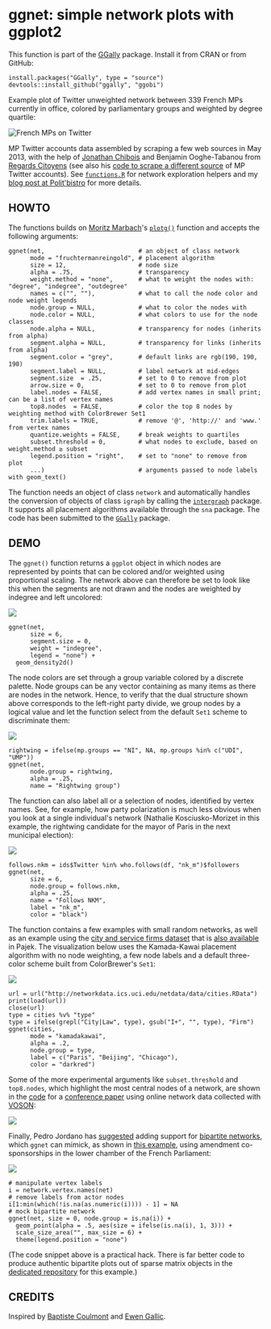 # ggnet: simple network plots with ggplot2

This function is part of the [GGally][ggally] package. Install it from CRAN or from GitHub:

    install.packages("GGally", type = "source")
    devtools::install_github("ggally", "ggobi")

[ggally]: https://github.com/ggobi/ggally

Example plot of Twitter unweighted network between 339 French MPs currently in office, colored by parliamentary groups and weighted by degree quartile:

![French MPs on Twitter](example1.png)

MP Twitter accounts data assembled by scraping a few web sources in May 2013, with the help of [Jonathan Chibois][jc] and Benjamin Ooghe-Tabanou from [Regards Citoyens][rc] (see also his [code to scrape a different source](http://cpc.regardscitoyens.org/trac/browser/cpc/trunk/project/batch/depute/get_twitter_accounts.sh) of MP Twitter accounts). See [`functions.R`][fn] for network exploration helpers and my [blog post at Polit'bistro][pb] for more details.

[jc]: http://laspic.hypotheses.org/
[rc]: http://www.regardscitoyens.org/
[fn]: functions.R
[pb]: http://politbistro.hypotheses.org/1752

## HOWTO

The functions builds on [Moritz Marbach][mm-gh]'s [`plotg()`][mm] function and accepts the following arguments:

    ggnet(net,                          # an object of class network
          mode = "fruchtermanreingold", # placement algorithm
          size = 12,                    # node size
          alpha = .75,                  # transparency
          weight.method = "none",       # what to weight the nodes with: "degree", "indegree", "outdegree"
          names = c("", ""),            # what to call the node color and node weight legends
          node.group = NULL,            # what to color the nodes with
          node.color = NULL,            # what colors to use for the node classes
          node.alpha = NULL,            # transparency for nodes (inherits from alpha)
          segment.alpha = NULL,         # transparency for links (inherits from alpha)
          segment.color = "grey",       # default links are rgb(190, 190, 190)
          segment.label = NULL,         # label network at mid-edges
          segment.size  = .25,          # set to 0 to remove from plot
          arrow.size = 0,               # set to 0 to remove from plot
          label.nodes = FALSE,          # add vertex names in small print; can be a list of vertex names
          top8.nodes  = FALSE,          # color the top 8 nodes by weighting method with ColorBrewer Set1
          trim.labels = TRUE,           # remove '@', 'http://' and 'www.' from vertex names
          quantize.weights = FALSE,     # break weights to quartiles
          subset.threshold = 0,         # what nodes to exclude, based on weight.method ≥ subset
          legend.position = "right",    # set to "none" to remove from plot
          ...)                          # arguments passed to node labels with geom_text()

[mm]: http://sumtxt.wordpress.com/2011/07/02/visualizing-networks-with-ggplot2-in-r/
[mm-gh]: https://github.com/sumtxt

The function needs an object of class `network` and automatically handles the conversion of objects of class `igraph` by calling the [`intergraph`][ig] package. It supports all placement algorithms available through the `sna` package. The code has been submitted to the [`GGally`][gg] package.

[ig]: http://intergraph.r-forge.r-project.org/
[gg]: https://github.com/ggobi/ggally

## DEMO

The `ggnet()` function returns a `ggplot` object in which nodes are represented by points that can be colored and/or weighted using proportional scaling. The network above can therefore be set to look like this when the segments are not drawn and the nodes are weighted by indegree and left uncolored:

![](example2.png)

    ggnet(net, 
          size = 6, 
          segment.size = 0, 
          weight = "indegree", 
          legend = "none") + 
      geom_density2d()

The node colors are set through a group variable colored by a discrete palette. Node groups can be any vector containing as many items as there are nodes in the network. Hence, to verify that the dual structure shown above corresponds to the left-right party divide, we group nodes by a logical value and let the function select from the default `Set1` scheme to discriminate them:

![](example3.png)

    rightwing = ifelse(mp.groups == "NI", NA, mp.groups %in% c("UDI", "UMP"))
    ggnet(net, 
          node.group = rightwing, 
          alpha = .25, 
          name = "Rightwing group")

The function can also label all or a selection of nodes, identified by vertex names. See, for example, how party polarization is much less obvious when you look at a single individual's network (Nathalie Kosciusko-Morizet in this example, the rightwing candidate for the mayor of Paris in the next municipal election):

![](example4.png)

    follows.nkm = ids$Twitter %in% who.follows(df, "nk_m")$followers
    ggnet(net, 
          size = 6, 
          node.group = follows.nkm, 
          alpha = .25, 
          name = "Follows NKM",
          label = "nk_m", 
          color = "black")

The function contains a few examples with small random networks, as well as an example using the [city and service firms dataset][cs] that is [also available][pj] in Pajek. The visualization below uses the Kamada-Kawai placement algorithm with no node weighting, a few node labels and a default three-color scheme built from ColorBrewer's `Set1`:

[cs]: http://networkdata.ics.uci.edu/netdata/html/cities.html
[pj]: http://vlado.fmf.uni-lj.si/pub/networks/data/

![](http://f.hypotheses.org/wp-content/blogs.dir/42/files/2013/06/cities.png)

    url = url("http://networkdata.ics.uci.edu/netdata/data/cities.RData")
    print(load(url))
    close(url)
    type = cities %v% "type"
    type = ifelse(grepl("City|Law", type), gsub("I+", "", type), "Firm")
    ggnet(cities,
          mode = "kamadakawai",
          alpha = .2,
          node.group = type,
          label = c("Paris", "Beijing", "Chicago"),
          color = "darkred")

Some of the more experimental arguments like `subset.threshold` and `top8.nodes`, which highlight the most central nodes of a network, are shown in the [code][vo] for a [conference paper][bg] using online network data collected with [VOSON][vs]:

![](https://github.com/briatte/afsp2013/raw/master/figure.png)

[co]: https://github.com/briatte/afsp2013/blob/master/voson.R
[bg]: https://github.com/briatte/afsp2013
[vs]: http://voson.anu.edu.au/
[vo]: https://github.com/briatte/afsp2013/blob/master/voson.R

Finally, Pedro Jordano has [suggested][issue-3] adding support for [bipartite networks](https://github.com/pedroj/bipartite_plots), which `ggnet` can mimick, as shown in [this example][neta], using amendment co-sponsorships in the lower chamber of the French Parliament:

![](example5.png)

    # manipulate vertex labels
    i = network.vertex.names(net)
    # remove labels from actor nodes
    i[1:min(which(!is.na(as.numeric(i)))) - 1] = NA
    # mock bipartite network
    ggnet(net, size = 0, node.group = is.na(i)) + 
      geom_point(alpha = .5, aes(size = ifelse(is.na(i), 1, 3))) + 
      scale_size_area("", max_size = 6) +
      theme(legend.position = "none")

[issue-3]: https://github.com/briatte/ggnet/issues/3
[neta]: https://github.com/briatte/neta

(The code snippet above is a practical hack. There is far better code to produce authentic bipartite plots out of sparse matrix objects in the [dedicated repository][neta] for this example.)

## CREDITS

Inspired by [Baptiste Coulmont][bc] and [Ewen Gallic][eg].

[bc]: http://coulmont.com/index.php?s=d%C3%A9put%C3%A9s
[eg]: http://freakonometrics.blog.free.fr/index.php?post/Twitter-deputes
